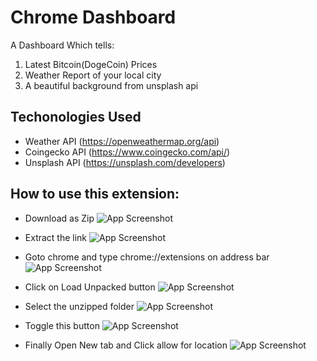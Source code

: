 
# Chrome Dashboard

A Dashboard Which tells:  
1. Latest Bitcoin(DogeCoin) Prices
2. Weather Report of your local city
3. A beautiful background from unsplash api

## Techonologies Used
- Weather API (https://openweathermap.org/api)
- Coingecko API (https://www.coingecko.com/api/)
- Unsplash API (https://unsplash.com/developers)

## How to use this extension:

- Download as Zip
![App Screenshot](https://drive.google.com/uc?export=view&id=1DFgxQYooJXpBHk-pceJKnQMuVRYmjzox)

- Extract the link
![App Screenshot](https://drive.google.com/uc?export=view&id=17k9rAEb8Z74sAS0BP0YCl-L7yF5d8JIQ)

- Goto chrome and type chrome://extensions on address bar 
![App Screenshot](https://drive.google.com/uc?export=view&id=1dWkDLyWGZtrArlFVONamdt0LlvJ37Myb)

- Click on Load Unpacked button
![App Screenshot](https://drive.google.com/uc?export=view&id=1PyOAofGG47x9CFTIrPNHrFUOmE2V7NKD)

- Select the unzipped folder
![App Screenshot](https://drive.google.com/uc?export=view&id=1glOfV6Gvm2Yg2gros6yvALD6e9QnpXm-)

- Toggle this button
![App Screenshot](https://drive.google.com/uc?export=view&id=14fAahmvGkl-ixBiGKS_80kYXH_vL41lw)

- Finally Open New tab and Click allow for location
![App Screenshot](https://drive.google.com/uc?export=view&id=1HnpqRBnbjOXiDFmeldg1Zq7FCajCndSe)
